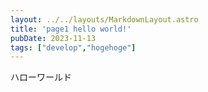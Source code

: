 ```yaml
---
layout: ../../layouts/MarkdownLayout.astro
title: 'page1 hello world!'
pubDate: 2023-11-13
tags: ["develop","hogehoge"]
---
```


ハローワールド